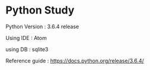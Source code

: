 # Python Study



Python Version : 3.6.4 release



Using IDE : Atom 

using DB : sqlite3



Reference guide : https://docs.python.org/release/3.6.4/
